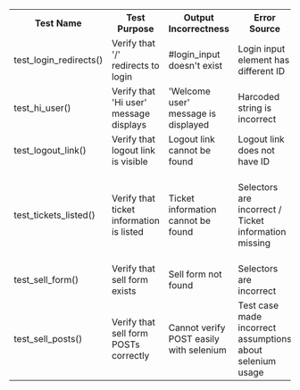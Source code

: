 <table><tbody>
<tr>
    <th>Test Name</th>
    <th>Test Purpose</th>
    <th>Output Incorrectness</th>
    <th>Error Source</th>
    <th>Fix</th>
</tr>

<tr>
    <td>test_login_redirects()</td>
    <td>Verify that '/' redirects to login</td>
    <td>#login_input doesn't exist</td>
    <td>Login input element has different ID</td>
    <td>Update spec with correct ID</td>
</tr>

<tr>
    <td>test_hi_user()</td>
    <td>Verify that 'Hi user' message displays</td>
    <td>'Welcome user' message is displayed</td>
    <td>Harcoded string is incorrect</td>
    <td>Adjusted string in HTML template</td>
</tr>

<tr>
    <td>test_logout_link()</td>
    <td>Verify that logout link is visible</td>
    <td>Logout link cannot be found</td>
    <td>Logout link does not have ID</td>
    <td>Added ID to logout link</td>
</tr>

<tr>
    <td>test_tickets_listed()</td>
    <td>Verify that ticket information is listed</td>
    <td>Ticket information cannot be found</td>
    <td>Selectors are incorrect / Ticket information missing</td>
    <td>Redesigned test selectors and added ticket information to HTML template</td>
</tr>

<tr>
    <td>test_sell_form()</td>
    <td>Verify that sell form exists</td>
    <td>Sell form not found</td>
    <td>Selectors are incorrect</td>
    <td>Adjusted DOM IDs in test case</td>
</tr>

<tr>
    <td>test_sell_posts()</td>
    <td>Verify that sell form POSTs correctly</td>
    <td>Cannot verify POST easily with selenium</td>
    <td>Test case made incorrect assumptions about selenium usage</td>
    <td>Redesign test case to add message to page</td>
</tr>

</tbody></table>